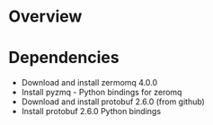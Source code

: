 # Overview

# Dependencies

- Download and install zermomq 4.0.0
- Install pyzmq - Python bindings for zeromq
- Download and install protobuf 2.6.0 (from github)
- Install protobuf 2.6.0 Python bindings

